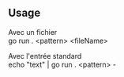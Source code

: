 ## Usage

Avec un fichier  
go run . \<pattern\> \<fileName\>

Avec l'entrée standard  
echo "text" | go run . \<pattern\> -
